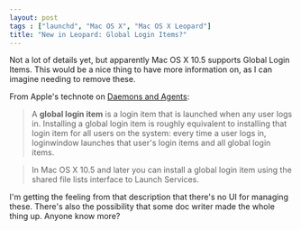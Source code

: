 ```yaml
---
layout: post
tags : ["launchd", "Mac OS X", "Mac OS X Leopard"]
title: "New in Leopard: Global Login Items?"
---
```

Not a lot of details yet, but apparently Mac OS X 10.5 supports Global Login Items. This would be a nice thing to have more information on, as I can imagine needing to remove these.

<!--more-->

From Apple's technote on [Daemons and Agents][1]:

>A **global login item** is a login item that is launched when any user logs in. Installing a global login item is roughly equivalent to installing that login item for all users on the system: every time a user logs in, loginwindow launches that user's login items and all global login items.

>In Mac OS X 10.5 and later you can install a global login item using the shared file lists interface to Launch Services.

I'm getting the feeling from that description that there's no UI for managing these. There's also the possibility that some doc writer made the whole thing up. Anyone know more?

[1]: http://developer.apple.com/technotes/tn2005/tn2083.html#SECGLOBALLOGINITEM